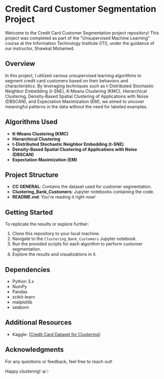 # Credit Card Customer Segmentation Project

Welcome to the Credit Card Customer Segmentation project repository! This project was completed as part of the "Unsupervised Machine Learning" course at the Information Technology Institute (ITI), under the guidance of our instructor, Shawkat Mohamed.

## Overview
In this project, I utilized various unsupervised learning algorithms to segment credit card customers based on their behaviors and characteristics. By leveraging techniques such as t-Distributed Stochastic Neighbor Embedding (t-SNE), K-Means Clustering (KMC), Hierarchical Clustering, Density-Based Spatial Clustering of Applications with Noise (DBSCAN), and Expectation Maximization (EM), we aimed to uncover meaningful patterns in the data without the need for labeled examples.

## Algorithms Used
- **K-Means Clustering (KMC)**
- **Hierarchical Clustering**
- **t-Distributed Stochastic Neighbor Embedding (t-SNE)**
- **Density-Based Spatial Clustering of Applications with Noise (DBSCAN)**
- **Expectation Maximization (EM)**

## Project Structure
- **CC GENERAL**: Contains the dataset used for customer segmentation.
- **Clustering_Bank_Customers**: Jupyter notebooks containing the code.
- **README.md**: You're reading it right now!

## Getting Started
To replicate the results or explore further:
1. Clone this repository to your local machine.
2. Navigate to the `Clustering_Bank_Customers` Jupyter notebook.
3. Run the provided scripts for each algorithm to perform customer segmentation.
4. Explore the results and visualizations in it.

## Dependencies
- Python 3.x
- NumPy
- Pandas
- scikit-learn
- matplotlib
- seaborn

## Additional Resources

- Kaggle: [[Credit Card Dataset for Clustering](https://www.kaggle.com/datasets/arjunbhasin2013/ccdata)]
  
## Acknowledgments
For any questions or feedback, feel free to reach out!

Happy clustering! 📊✨
